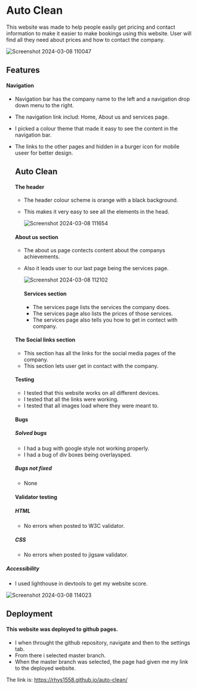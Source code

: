 # Auto Clean

This website was made to help people easily get pricing and contact information to make it easier to make bookings using this website.
User will find all they need about prices and how to contact the company.

![Screenshot 2024-03-08 110047](https://github.com/Rhys1558/auto-clean/assets/155891872/b2ffffbe-e9fc-4cc2-aa88-5e2ef21b55d0)

## Features

#### Navigation

+ Navigation bar has the company name to the left and a navigation drop down menu to the right.
+ The navigation link includ: Home, About us and services page.
+ I picked a colour theme that made it easy to see the content in the navigation bar.
+ The links to the other pages and hidden in a burger icon for mobile useer for better design.

  ## Auto Clean
  
  #### The header
  
  + The header colour scheme is orange with a black background.
  + This makes it very easy to see all the elements in the head.

    ![Screenshot 2024-03-08 111654](https://github.com/Rhys1558/auto-clean/assets/155891872/1a044968-5ec9-4579-9f5e-5081a5a216fc)

  #### About us section
  
  + The about us page contects content about the companys achievements.
  + Also it leads user to our last page being the services page.
  
    ![Screenshot 2024-03-08 112102](https://github.com/Rhys1558/auto-clean/assets/155891872/4683af16-ec3e-43a7-aa19-92a756e0e1bc)

    #### Services section

    + The services page lists the services the company does.
    + The services page also lists the prices of those services.
    + The services page also tells you how to get in contect with company.

   #### The Social links section

  + This section has all the links for the social media pages of the company.
  + This section lets user get in contact with the company.

  #### Testing

  + I tested that this website works on all different devices.
  + I tested that all the links were working.
  + I tested that all images load where they were meant to.
 
  #### Bugs

  ##### Solved bugs
  
  + I had a bug with google style not working properly.
  + I had a bug of div boxes being overlaysped.

   ##### Bugs not fixed

  + None
 
  #### Validator testing
  
  ##### HTML

  + No errors when posted to W3C validator.
 
  ##### CSS
  
  + No errors when posted to jigsaw validator.

 ##### Accessibility

 + I used lighthouse in devtools to get my website score.

  ![Screenshot 2024-03-08 114023](https://github.com/Rhys1558/auto-clean/assets/155891872/10849e1d-4119-41ed-8207-76c91da1c824)

  ## Deployment

  #### This website was deployed to github pages.

  + I when throught the github repository, navigate and then to the settings tab.
  + From there i selected master branch.
  + When the master branch was selected, the page had given me my link to the deployed website.

The link is: https://rhys1558.github.io/auto-clean/

  
    
